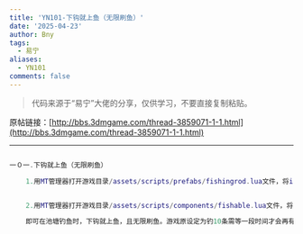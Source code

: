 ```yaml
---
title: 'YN101-下钩就上鱼（无限刷鱼）'
date: '2025-04-23'
author: Bny
tags:
  - 易宁
aliases:
  - YN101
comments: false
---
```


> 代码来源于“易宁”大佬的分享，仅供学习，不要直接复制粘贴。

原帖链接：[http://bbs.3dmgame.com/thread-3859071-1-1.html](http://bbs.3dmgame.com/thread-3859071-1-1.html)

---

```lua  

一０一.下钩就上鱼（无限刷鱼）	1.用MT管理器打开游戏目录/assets/scripts/prefabs/fishingrod.lua文件，将inst.components.fishingrod:SetWaitTimes(4, 40)替换为inst.components.fishingrod:SetWaitTimes(0, 0)	2.用MT管理器打开游戏目录/assets/scripts/components/fishable.lua文件，将self.fishleft = self.fishleft - 1替换为self.fishleft = self.fishleft	即可在池塘钓鱼时，下钩就上鱼，且无限刷鱼。游戏原设定为钓10条需等一段时间才会再有鱼

```  

